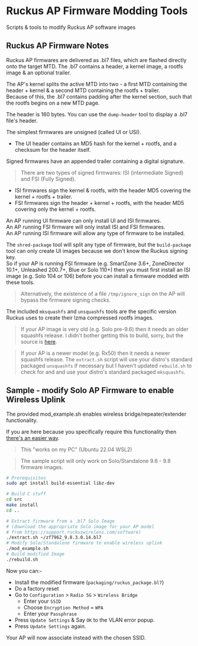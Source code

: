 # Ruckus AP Firmware Modding Tools
Scripts &amp; tools to modify Ruckus AP software images

## Ruckus AP Firmware Notes

Ruckus AP firmwares are delivered as .bl7 files, which are flashed directly onto the target MTD.
The .bl7 contains a header, a kernel image, a rootfs image & an optional trailer.

The AP's kernel splits the active MTD into two - a first MTD containing the header + kernel & a second MTD containing the rootfs + trailer.  
Because of this, the .bl7 contains padding after the kernel section, such that the rootfs begins on a new MTD page.

The header is 160 bytes.
You can use the `dump-header` tool to display a .bl7 file's header.

The simplest firmwares are unsigned (called UI or USI).  
* The UI header contains an MD5 hash for the kernel + rootfs, and a checksum for the header itself.  

Signed firmwares have an appended trailer containing a digital signature.  
> There are two types of signed firmwares: ISI (intermediate Signed) and FSI (Fully Signed).  
* ISI firmwares sign the kernel & rootfs, with the header MD5 covering the kernel + rootfs + trailer.
* FSI firmwares sign the header + kernel + rootfs, with the header MD5 covering only the kernel + rootfs.

An AP running UI firmware can only install UI and ISI firmwares.  
An AP running FSI firmware will only install ISI and FSI firmwares.  
An AP running ISI firmware will allow any type of firmware to be installed.

The `shred-package` tool will split any type of firmware, but the `build-package` tool can only create UI images because we don't know the Ruckus signing key.  
So if your AP is running FSI firmware (e.g. SmartZone 3.6+, ZoneDirector 10.1+, Unleashed 200.7+, Blue or Solo 110+) then you must first install an ISI image (e.g. Solo 104 or 106) before you can install a firmware modded with these tools.
> Alternatively, the existence of a file `/tmp/ignore_sign` on the AP will bypass the firmware signing checks. 

The included `mksquashfs` and `unsquashfs` tools are the specific version Ruckus uses to create their lzma compressed rootfs images.  
> If your AP image is very old (e.g. Solo pre-9.6) then it needs an older squashfs release. I didn't bother getting this to build, sorry, but the source is [here](https://github.com/ms264556/Xclaim_Task/blob/33093a71ca7a536ed7132d5f1be80d9d18d01398/buildroot/dl/squashfs2.1-r2.tar.gz).

> If your AP is a newer model (e.g. Rx50) then it needs a newer squashfs release. The `extract.sh` script will use your distro's standard packaged `unsquashfs` if necessary but I haven't updated `rebuild.sh` to check for and and use your distro's standard packaged `mksquashfs`.  

## Sample - modify Solo AP Firmware to enable Wireless Uplink

The provided mod_example.sh enables wireless bridge/repeater/extender functionality.

If you are here because you specifically require this functionality then [there's an easier way](https://ms264556.net/pages/StandaloneWirelessBridgeRepeater).

> This "works on my PC" (Ubuntu 22.04 WSL2)  

> The sample script will only work on Solo/Standalone 9.6 - 9.8 firmware images.  

```bash
# Prerequisites
sudo apt install build-essential libz-dev

# Build C stuff
cd src
make install
cd ..

# Extract firmware from a .bl7 Solo Image
# (download the appropriate Solo image for your AP model
# from https://support.ruckuswireless.com/software)
./extract.sh ~/zf7962_9.8.3.0.14.bl7
# Modify Solo/Standalone firmware to enable wireless uplink
./mod_example.sh
# Build modified Image
./rebuild.sh
```

Now you can:-
* Install the modified firmware (`packaging/ruckus_package.bl7`)
* Do a factory reset
* Go to `Configuration` > `Radio 5G` > `Wireless Bridge`
  * Enter your `SSID`
  * Choose `Encryption Method` = `WPA`
  * Enter your `Passphrase`
* Press `Update Settings` & Say `OK` to the VLAN error popup.
* Press `Update Settings` again. 

Your AP will now associate instead with the chosen SSID.

